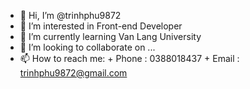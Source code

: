 - 👋 Hi, I’m @trinhphu9872
- 👀 I’m interested in Front-end Developer
- 🌱 I’m currently learning Van Lang University
- 💞️ I’m looking to collaborate on ...
- 📫 How to reach me:
      + Phone : 0388018437
      + Email : trinhphu9872@gmail.com
<!---
trinhphu9872/trinhphu9872 is a ✨ special ✨ repository because its `README.md` (this file) appears on your GitHub profile.
You can click the Preview link to take a look at your changes.
--->
